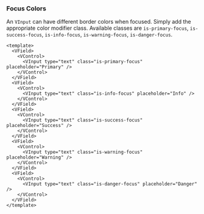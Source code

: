 ### Focus Colors

An `VInput` can have different border colors when focused.
Simply add the appropriate color modifier class.
Available classes are `is-primary-focus`, `is-success-focus`,
`is-info-focus`, `is-warning-focus`, `is-danger-focus`.

<!--code-->

```vue
<template>
  <VField>
    <VControl>
      <VInput type="text" class="is-primary-focus" placeholder="Primary" />
    </VControl>
  </VField>
  <VField>
    <VControl>
      <VInput type="text" class="is-info-focus" placeholder="Info" />
    </VControl>
  </VField>
  <VField>
    <VControl>
      <VInput type="text" class="is-success-focus" placeholder="Success" />
    </VControl>
  </VField>
  <VField>
    <VControl>
      <VInput type="text" class="is-warning-focus" placeholder="Warning" />
    </VControl>
  </VField>
  <VField>
    <VControl>
      <VInput type="text" class="is-danger-focus" placeholder="Danger" />
    </VControl>
  </VField>
</template>
```

<!--/code-->

<!--example-->

<VField>
  <VControl>
    <VInput
      type="text"
      class="is-primary-focus"
      placeholder="Primary"
    />
  </VControl>
</VField>
<VField>
  <VControl>
    <VInput
      type="text"
      class="is-info-focus"
      placeholder="Info"
    />
  </VControl>
</VField>
<VField>
  <VControl>
    <VInput
      type="text"
      class="is-success-focus"
      placeholder="Success"
    />
  </VControl>
</VField>
<VField>
  <VControl>
    <VInput
      type="text"
      class="is-warning-focus"
      placeholder="Warning"
    />
  </VControl>
</VField>
<VField>
  <VControl>
    <VInput
      type="text"
      class="is-danger-focus"
      placeholder="Danger"
    />
  </VControl>
</VField>

<!--/example-->
